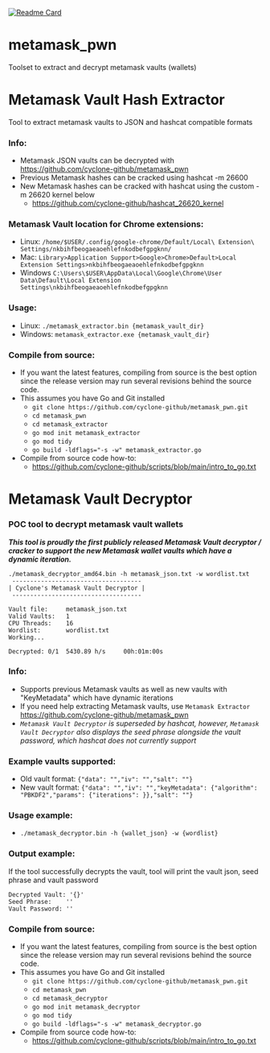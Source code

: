 [![Readme Card](https://github-readme-stats.vercel.app/api/pin/?username=cyclone-github&repo=metamask_pwn&theme=gruvbox)](https://github.com/cyclone-github/)

# metamask_pwn
Toolset to extract and decrypt metamask vaults (wallets)

# Metamask Vault Hash Extractor
Tool to extract metamask vaults to JSON and hashcat compatible formats

### Info:
- Metamask JSON vaults can be decrypted with https://github.com/cyclone-github/metamask_pwn
- Previous Metamask hashes can be cracked using hashcat -m 26600
- New Metamask hashes can be cracked with hashcat using the custom -m 26620 kernel below
  - https://github.com/cyclone-github/hashcat_26620_kernel

### Metamask Vault location for Chrome extensions:
- Linux: `/home/$USER/.config/google-chrome/Default/Local\ Extension\ Settings/nkbihfbeogaeaoehlefnkodbefgpgknn/`
- Mac: `Library>Application Support>Google>Chrome>Default>Local Extension Settings>nkbihfbeogaeaoehlefnkodbefgpgknn`
- Windows `C:\Users\$USER\AppData\Local\Google\Chrome\User Data\Default\Local Extension Settings\nkbihfbeogaeaoehlefnkodbefgpgknn`

### Usage:
- Linux: `./metamask_extractor.bin {metamask_vault_dir}`
- Windows: `metamask_extractor.exe {metamask_vault_dir}`

### Compile from source:
- If you want the latest features, compiling from source is the best option since the release version may run several revisions behind the source code.
- This assumes you have Go and Git installed
  - `git clone https://github.com/cyclone-github/metamask_pwn.git`
  - `cd metamask_pwn`
  - `cd metamask_extractor`
  - `go mod init metamask_extractor`
  - `go mod tidy`
  - `go build -ldflags="-s -w" metamask_extractor.go`
- Compile from source code how-to:
  - https://github.com/cyclone-github/scripts/blob/main/intro_to_go.txt

# Metamask Vault Decryptor
### POC tool to decrypt metamask vault wallets
_**This tool is proudly the first publicly released Metamask Vault decryptor / cracker to support the new Metamask wallet vaults which have a dynamic iteration.**_
```
./metamask_decryptor_amd64.bin -h metamask_json.txt -w wordlist.txt
 ------------------------------------ 
| Cyclone's Metamask Vault Decryptor |
 ------------------------------------ 

Vault file:     metamask_json.txt
Valid Vaults:   1
CPU Threads:    16
Wordlist:       wordlist.txt
Working...

Decrypted: 0/1  5430.89 h/s     00h:01m:00s
```
### Info:
- Supports previous Metamask vaults as well as new vaults with "KeyMetadata" which have dynamic iterations
- If you need help extracting Metamask vaults, use `Metamask Extractor` https://github.com/cyclone-github/metamask_pwn
- _`Metamask Vault Decryptor` is superseded by hashcat, however, `Metamask Vault Decryptor` also displays the seed phrase alongside the vault password, which hashcat does not currently support_

### Example vaults supported:
- Old vault format: `{"data": "","iv": "","salt": ""}`
- New vault format: `{"data": "","iv": "","keyMetadata": {"algorithm": "PBKDF2","params": {"iterations": }},"salt": ""}`

### Usage example:
- `./metamask_decryptor.bin -h {wallet_json} -w {wordlist}`

### Output example:
If the tool successfully decrypts the vault, tool will print the vault json, seed phrase and vault password
```
Decrypted Vault: '{}'
Seed Phrase:    ''
Vault Password: ''
```

### Compile from source:
- If you want the latest features, compiling from source is the best option since the release version may run several revisions behind the source code.
- This assumes you have Go and Git installed
  - `git clone https://github.com/cyclone-github/metamask_pwn.git`
  - `cd metamask_pwn`
  - `cd metamask_decryptor`
  - `go mod init metamask_decryptor`
  - `go mod tidy`
  - `go build -ldflags="-s -w" metamask_decryptor.go`
- Compile from source code how-to:
  - https://github.com/cyclone-github/scripts/blob/main/intro_to_go.txt